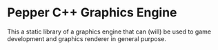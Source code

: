 # Pepper C++ Graphics Engine

This a static library of a graphics engine that can (will) be used to game development and graphics renderer in general purpose.
